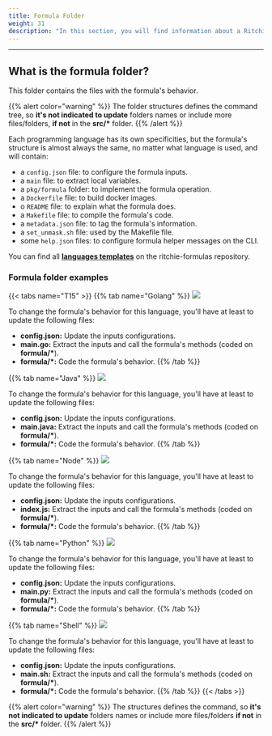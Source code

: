 ```yaml
---
title: Formula Folder
weight: 31
description: "In this section, you will find information about a Ritchie formula folder."
---
```


---

## What is the formula folder?

This folder contains the files with the formula's behavior.

{{% alert color="warning" %}}
The folder structures defines the command tree, so **it's not indicated to update** folders names or include more files/folders, **if not** in the **src/\*** folder.
{{% /alert %}}

Each programming language has its own specificities, but the formula's structure is almost always the same, no matter what language is used, and will contain:

- a `config.json` file: to configure the formula inputs.
- a `main` file: to extract local variables.
- a `pkg/formula` folder: to implement the formula operation.
- a `Dockerfile` file: to build docker images.
- o `README` file: to explain what the formula does.
- a `Makefile` file: to compile the formula's code.
- a `metadata.json` file: to tag the formula's information.
- a `set_unmask.sh` file: used by the Makefile file.
- some `help.json` files: to configure formula helper messages on the CLI.

You can find all [**languages templates**](https://github.com/ZupIT/ritchie-formulas/tree/master/templates/create_formula/languages) on the ritchie-formulas repository.

### Formula folder examples

{{< tabs name="T15" >}}
{{% tab name="Golang" %}}
![](/docs-ritchie/go.png)

To change the formula's behavior for this language, you'll have at least to update the following files:

- **config.json:** Update the inputs configurations.
- **main.go:** Extract the inputs and call the formula's methods \(coded on **formula/\***\).
- **formula/\*:** Code the formula's behavior.
  {{% /tab %}}

{{% tab name="Java" %}}
![](/docs-ritchie/java.png)

To change the formula's behavior for this language, you'll have at least to update the following files:

- **config.json:** Update the inputs configurations.
- **main.java:** Extract the inputs and call the formula's methods \(coded on **formula/\***\).
- **formula/\*:** Code the formula's behavior.
  {{% /tab %}}

{{% tab name="Node" %}}
![](/docs-ritchie/node.png)

To change the formula's behavior for this language, you'll have at least to update the following files:

- **config.json:** Update the inputs configurations.
- **index.js:** Extract the inputs and call the formula's methods \(coded on **formula/\***\).
- **formula/\*:** Code the formula's behavior.
  {{% /tab %}}

{{% tab name="Python" %}}
![](/docs-ritchie/python.png)

To change the formula's behavior for this language, you'll have at least to update the following files:

- **config.json:** Update the inputs configurations.
- **main.py:** Extract the inputs and call the formula's methods \(coded on **formula/\***\).
- **formula/\*:** Code the formula's behavior.
  {{% /tab %}}

{{% tab name="Shell" %}}
![](/docs-ritchie/shell.png)

To change the formula's behavior for this language, you'll have at least to update the following files:

- **config.json:** Update the inputs configurations.
- **main.sh:** Extract the inputs and call the formula's methods \(coded on **formula/\***\).
- **formula/\*:** Code the formula's behavior.
  {{% /tab %}}
  {{< /tabs >}}

{{% alert color="warning" %}}
The structures defines the command, so **it's not indicated to update** folders names or include more files/folders **if not** in the **src/\*** folder.
{{% /alert %}}
